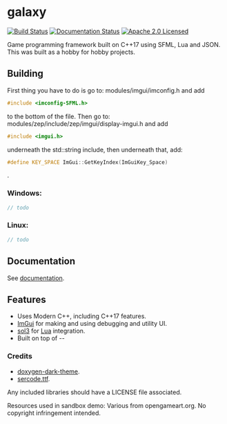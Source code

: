 # galaxy
[![Build Status](https://ci.appveyor.com/api/projects/status/ac0ec6gtxl7776y5?svg=true)](https://ci.appveyor.com/project/reworks/galaxy)
[![Documentation Status](https://travis-ci.org/DomRe/galaxy.svg?branch=master)](https://domre.github.io/galaxy/)
[![Apache 2.0 Licensed](https://img.shields.io/badge/license-apache-blue.svg)](./LICENSE.txt)

Game programming framework built on C++17 using SFML, Lua and JSON. This was built as a hobby for hobby projects.

## Building
First thing you have to do is go to: modules/imgui/imconfig.h and add 
```cpp
#include <imconfig-SFML.h>
``` 
to the bottom of the file. Then go to: modules/zep/include/zep/imgui/display-imgui.h and add 
```cpp
#include <imgui.h>
``` 
underneath the std::string include, then underneath that, add: 
```cpp
#define KEY_SPACE ImGui::GetKeyIndex(ImGuiKey_Space)
```
.

### Windows:
```cpp
// todo
```

### Linux:
```cpp
// todo
```

## Documentation
See [documentation](https://domre.github.io/galaxy/).  

## Features
- Uses Modern C++, including C++17 features.
- [ImGui](https://github.com/ocornut/imgui) for making and using debugging and utility UI.
- [sol3](https://github.com/ThePhD/sol2) for [Lua](https://www.lua.org/) integration.
- Built on top of --

### Credits
* [doxygen-dark-theme](https://github.com/MaJerle/doxygen-dark-theme).
* [sercode.ttf](http://www.dafont.com/secret-code.font).

Any included libraries should have a LICENSE file associated.

Resources used in sandbox demo:
Various from opengameart.org. No copyright infringement intended.